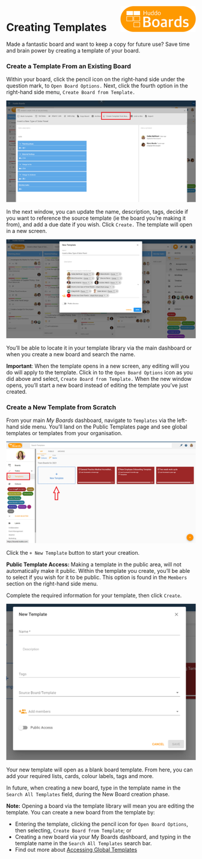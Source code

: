 <img style="float: right" src="/assets/images/boards-logo.jpg" width="200" alt="My Boards" />

# Creating Templates

Made a fantastic board and want to keep a copy for future use? Save time and brain power by creating a template of your board.

### Create a Template From an Existing Board
Within your board, click the pencil icon on the right-hand side under the question mark, to `Open Board Options.` Next, click the fourth option in the right-hand side menu, `Create Board from Template.`

![](/assets/boards/createtemplate1.png)

In the next window, you can update the name, description, tags, decide if you want to reference the source template (ie the board you’re making it from), and add a due date if you wish. Click `Create.` The template will open in a new screen.

![](/assets/boards/createtemplate2.png)

You’ll be able to locate it in your template library via the main dashboard or when you create a new board and search the name.

**Important**: When the template opens in a new screen, any editing will you do will apply to the template. Click in to the `Open Board Options` icon as you did above and select, `Create Board from Template.` When the new window opens, you’ll start a new board instead of editing the template you’ve just created.

### Create a New Template from Scratch

From your main *My Boards* dashboard, navigate to `Templates` via the left-hand side menu.
You’ll land on the Public Templates page and see global templates or templates from your organisation.

![](/assets/boards/createtemplate3.png)

Click the `+ New Template` button to start your creation.

**Public Template Access:** Making a template in the public area, will not automatically make it public. Within the template you create, you’ll be able to select if you wish for it to be public. This option is found in the `Members` section on the right-hand side menu.

Complete the required information for your template, then click `Create`.  

![](/assets/boards/createtemplate4.png)

Your new template will open as a blank board template. From here, you can add your required lists, cards, colour labels, tags and more.

In future, when creating a new board, type in the template name in the `Search All Templates` field, during the New Board creation phase.

**Note:** Opening a board via the template library will mean you are editing the template. You can create a new board from the template by:

*	Entering the template, clicking the pencil icon for `Open Board Options`, then selecting, `Create Board from Template`; or
*	Creating a new board via your My Boards dashboard, and typing in the template name in the `Search All Templates` search bar.
*	Find out more about [Accessing Global Templates](/boards/howto/accessing-global-templates)
